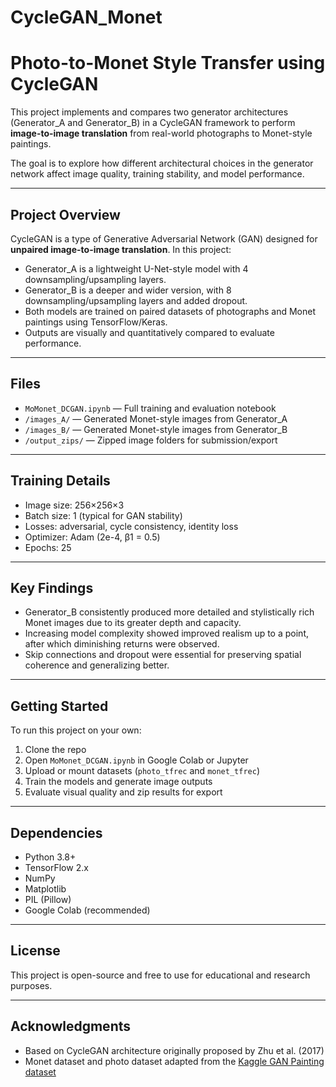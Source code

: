 # CycleGAN_Monet
# Photo-to-Monet Style Transfer using CycleGAN

This project implements and compares two generator architectures (Generator_A and Generator_B) in a CycleGAN framework to perform **image-to-image translation** from real-world photographs to Monet-style paintings.

The goal is to explore how different architectural choices in the generator network affect image quality, training stability, and model performance.

---

## Project Overview

CycleGAN is a type of Generative Adversarial Network (GAN) designed for **unpaired image-to-image translation**. In this project:

- Generator_A is a lightweight U-Net-style model with 4 downsampling/upsampling layers.
- Generator_B is a deeper and wider version, with 8 downsampling/upsampling layers and added dropout.
- Both models are trained on paired datasets of photographs and Monet paintings using TensorFlow/Keras.
- Outputs are visually and quantitatively compared to evaluate performance.

---

## Files

- `MoMonet_DCGAN.ipynb` — Full training and evaluation notebook
- `/images_A/` — Generated Monet-style images from Generator_A
- `/images_B/` — Generated Monet-style images from Generator_B
- `/output_zips/` — Zipped image folders for submission/export

---

## Training Details

- Image size: 256×256×3
- Batch size: 1 (typical for GAN stability)
- Losses: adversarial, cycle consistency, identity loss
- Optimizer: Adam (2e-4, β1 = 0.5)
- Epochs: 25

---

## Key Findings

- Generator_B consistently produced more detailed and stylistically rich Monet images due to its greater depth and capacity.
- Increasing model complexity showed improved realism up to a point, after which diminishing returns were observed.
- Skip connections and dropout were essential for preserving spatial coherence and generalizing better.

---

## Getting Started

To run this project on your own:

1. Clone the repo
2. Open `MoMonet_DCGAN.ipynb` in Google Colab or Jupyter
3. Upload or mount datasets (`photo_tfrec` and `monet_tfrec`)
4. Train the models and generate image outputs
5. Evaluate visual quality and zip results for export

---

## Dependencies

- Python 3.8+
- TensorFlow 2.x
- NumPy
- Matplotlib
- PIL (Pillow)
- Google Colab (recommended)

---

## License

This project is open-source and free to use for educational and research purposes.

---

## Acknowledgments

- Based on CycleGAN architecture originally proposed by Zhu et al. (2017)
- Monet dataset and photo dataset adapted from the [Kaggle GAN Painting dataset](https://www.kaggle.com/datasets)

